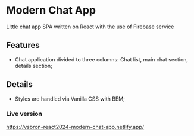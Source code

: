 # Modern Chat App

Little chat app SPA written on React with the use of Firebase service

## Features

- Chat application divided to three columns: Chat list, main chat section, details section;

## Details

- Styles are handled via Vanilla CSS with BEM;

### Live version

https://vsbron-react2024-modern-chat-app.netlify.app/
